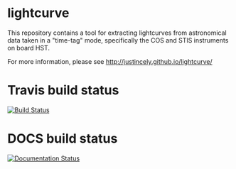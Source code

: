 lightcurve
=======

This repository contains a tool for extracting lightcurves from astronomical data taken in a "time-tag" mode, specifically the COS and STIS instruments on board HST.

For more information, please see http://justincely.github.io/lightcurve/

Travis build status
===================
[![Build Status](https://travis-ci.org/justincely/lightcurve.png?branch=master)](https://travis-ci.org/justincely/lightcurve)

DOCS build status
=================
[![Documentation Status](https://readthedocs.org/projects/hstlightcurve/badge/?version=latest)](http://hstlightcurve.readthedocs.io/en/latest/?badge=latest)

